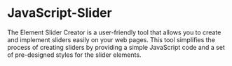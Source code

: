# JavaScript-Slider
The Element Slider Creator is a user-friendly tool that allows you to create and implement sliders easily on your web pages. This tool simplifies the process of creating sliders by providing a simple JavaScript code and a set of pre-designed styles for the slider elements.
